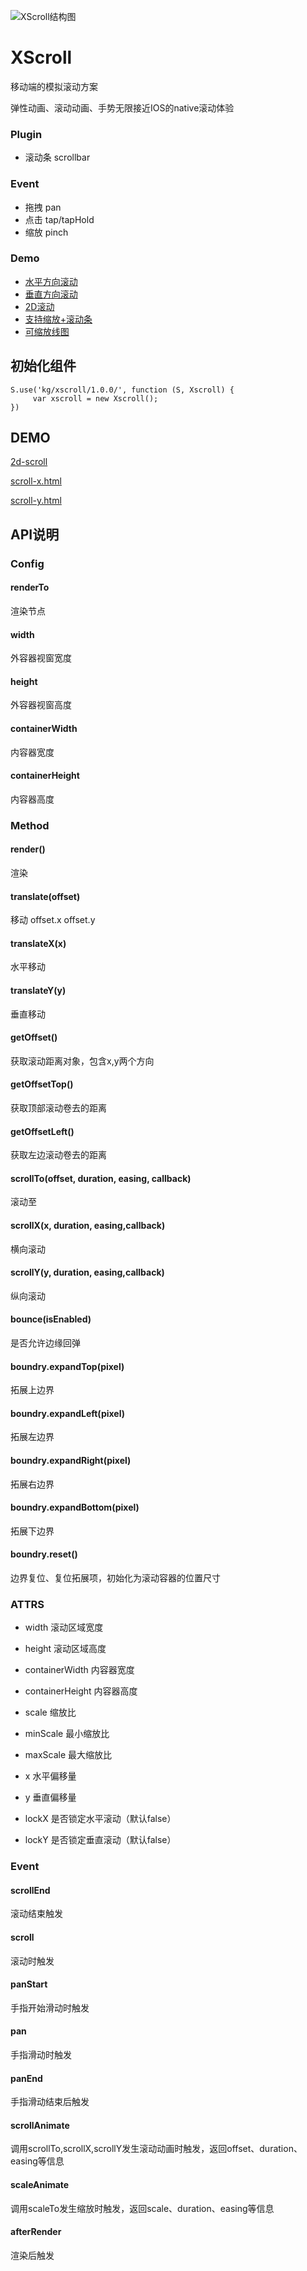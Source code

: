 ![XScroll结构图](http://gtms01.alicdn.com/tps/i1/TB1Pmu9FVXXXXaZXFXXEBpbZpXX-1720-1162.png_600x600.jpg)

XScroll
=======

移动端的模拟滚动方案

弹性动画、滚动动画、手势无限接近IOS的native滚动体验

### Plugin

* 滚动条 scrollbar

### Event

* 拖拽 pan
* 点击 tap/tapHold
* 缩放 pinch

### Demo

* [水平方向滚动](../demo/scroll-x.html)
* [垂直方向滚动](../demo/scroll-y.html)
* [2D滚动](../demo/2d-scroll.html)
* [支持缩放+滚动条](../demo/zoom.html)
* [可缩放线图](../demo/scroll-linechart.html)


## 初始化组件
	
    S.use('kg/xscroll/1.0.0/', function (S, Xscroll) {
         var xscroll = new Xscroll();
    })
	
	
## DEMO

[2d-scroll](../demo/2d-scroll.html)

[scroll-x.html](../demo/scroll-x.html)

[scroll-y.html](../demo/scroll-y.html)
	

## API说明

### Config

#### renderTo 

渲染节点

#### width 

外容器视窗宽度

#### height 

外容器视窗高度

#### containerWidth 

内容器宽度

#### containerHeight 

内容器高度

### Method

#### render() 

渲染

#### translate(offset) 

移动 offset.x offset.y

#### translateX(x) 

水平移动

#### translateY(y) 

垂直移动

#### getOffset() 

获取滚动距离对象，包含x,y两个方向

#### getOffsetTop()

获取顶部滚动卷去的距离

#### getOffsetLeft()

获取左边滚动卷去的距离

#### scrollTo(offset, duration, easing, callback) 

滚动至

#### scrollX(x, duration, easing,callback) 

横向滚动

#### scrollY(y, duration, easing,callback) 

纵向滚动

#### bounce(isEnabled) 

是否允许边缘回弹

#### boundry.expandTop(pixel)

拓展上边界

#### boundry.expandLeft(pixel)

拓展左边界

#### boundry.expandRight(pixel)

拓展右边界

#### boundry.expandBottom(pixel)

拓展下边界

#### boundry.reset()

边界复位、复位拓展项，初始化为滚动容器的位置尺寸


### ATTRS

- width  滚动区域宽度

- height  滚动区域高度

- containerWidth  内容器宽度

- containerHeight  内容器高度

- scale  缩放比

- minScale 最小缩放比

- maxScale 最大缩放比

- x 水平偏移量

- y 垂直偏移量

- lockX 是否锁定水平滚动（默认false）

- lockY 是否锁定垂直滚动（默认false）




### Event

#### scrollEnd 

滚动结束触发

#### scroll

滚动时触发

#### panStart 

手指开始滑动时触发

#### pan 

手指滑动时触发

#### panEnd 

手指滑动结束后触发

#### scrollAnimate

调用scrollTo,scrollX,scrollY发生滚动动画时触发，返回offset、duration、easing等信息

#### scaleAnimate

调用scaleTo发生缩放时触发，返回scale、duration、easing等信息

#### afterRender 

渲染后触发
